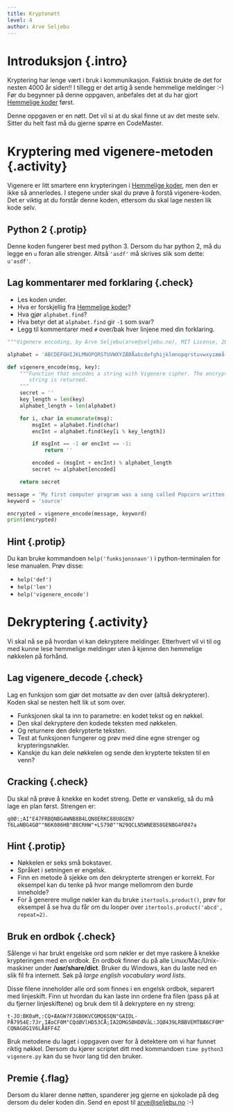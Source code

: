 ```yaml
---
title: Kryptonøtt
level: 4
author: Arve Seljebu
---
```


# Introduksjon {.intro}
Kryptering har lenge vært i bruk i kommunikasjon. Faktisk brukte de
det for nesten 4000 år siden!! I tillegg er det artig å sende
hemmelige meldinger :-) Før du begynner på denne oppgaven, anbefales
det at du har gjort [Hemmelige koder] først.

Denne oppgaven er en nøtt. Det vil si at du skal finne ut av det meste selv.
Sitter du helt fast må du gjerne spørre en CodeMaster.


# Kryptering med vigenere-metoden {.activity}
Vigenere er litt smartere enn krypteringen i [Hemmelige koder],
men den er ikke så annerledes. I stegene under skal du prøve å forstå
vigenere-koden. Det er viktig at du forstår denne koden, ettersom du skal lage
nesten lik kode selv.

## Python 2 {.protip}
Denne koden fungerer best med python 3. Dersom du har python 2, må du legge en
`u` foran alle strenger. Altså `'asdf'` må skrives slik som dette: `u'asdf'`.

## Lag kommentarer med forklaring {.check}
- Les koden under.
- Hva er forskjellig fra [Hemmelige koder]?
- Hva gjør `alphabet.find`?
- Hva betyr det at `alphabet.find` gir `-1` som svar?
- Legg til kommentarer med `#` over/bak hver linjene med din forklaring.


```python
"""Vigenere encoding, by Arve Seljebu(arve@seljebu.no), MIT License, 2014"""

alphabet = 'ABCDEFGHIJKLMNOPQRSTUVWXYZÆØÅabcdefghijklmnopqrstuvwxyzæøå .,?-_;:+1234567890"'

def vigenere_encode(msg, key):
    """Function that encodes a string with Vigenere cipher. The encrypted
       string is returned.
    """
    secret = ''
    key_length = len(key)
    alphabet_length = len(alphabet)

    for i, char in enumerate(msg):
        msgInt = alphabet.find(char)
        encInt = alphabet.find(key[i % key_length])

        if msgInt == -1 or encInt == -1:
            return ''

        encoded = (msgInt + encInt) % alphabet_length
        secret += alphabet[encoded]

    return secret

message = 'My first computer program was a song called Popcorn written in QBasic. The second computer program I made was a bot made for IRC.'
keyword = 'source'

encrypted = vigenere_encode(message, keyword)
print(encrypted)
```

## Hint {.protip}
Du kan bruke kommandoen `help('funksjonsnavn')` i python-terminalen for lese
manualen. Prøv disse:

- `help('def')`
- `help('len')`
- `help('vigenere_encode')`


# Dekryptering {.activity}

Vi skal nå se på hvordan vi kan dekryptere meldinger. Etterhvert vil
vi til og med kunne lese hemmelige meldinger uten å kjenne den
hemmelige nøkkelen på forhånd.

## Lag vigenere_decode {.check}
Lag en funksjon som gjør det motsatte av den over (altså dekrypterer). Koden skal
se nesten helt lik ut som over.

- Funksjonen skal ta inn to parametre: en kodet tekst og en nøkkel.
- Den skal dekryptere den kodede teksten med nøkkelen.
- Og returnere den dekrypterte teksten.
- Test at funksjonen fungerer og prøv med dine egne strenger og krypteringsnøkler.
- Kanskje du kan dele nøkkelen og sende den krypterte teksten til en venn?


## Cracking {.check}
Du skal nå prøve å knekke en kodet streng. Dette er vanskelig, så du må lage en
plan først. Strengen er:

`q0Ø:;AI"E47FRBQNBG4WNB8B4LQN8ERKC88U8GEN?T6LaNBG4GØ""N6K086HB"Ø8CRHW"+LS79Ø""N29QCLN5WNEBS8GENBG4FØ47a`

## Hint {.protip}
- Nøkkelen er seks små bokstaver.
- Språket i setningen er engelsk.
- Finn en metode å sjekke om den dekrypterte strengen er korrekt. For eksempel kan du tenke på hvor
  mange mellomrom den burde inneholde?
- For å generere mulige nøkler kan du bruke `itertools.product()`, prøv for eksempel å se hva du får om du looper over `itertools.product('abcd', repeat=2)`.

## Bruk en ordbok {.check}
Sålenge vi har brukt engelske ord som nøkler er det mye raskere å knekke
krypteringen med en ordbok. En ordbok finner du på alle Linux/Mac/Unix-maskiner
under **/usr/share/dict**. Bruker du Windows, kan du laste ned en slik fil fra
internett. Søk på *large english vocabulary word lists*.

Disse filene inneholder alle ord som finnes i en engelsk ordbok, separert med linjeskift. Finn ut hvordan du kan laste inn ordene fra filen (pass på at du fjerner linjeskiftene) og bruk dem til å dekryptere en ny streng:

`t-JO:BK0aM,:CQ+ÆAGW?FJGB0KVCGMQ6SQN"GAIDL-PÅ7954E:7Jr,IÆoCF0M"CQdØVlHD53CÅ;IA2DMG5ØHDØVåL:JQØ439LRBBVEMTBÆ6CF0M"CQNAG8G1V6LÅ8FF4Z`

Bruk metodene du laget i oppgaven over for å detektere om vi har funnet riktig
nøkkel. Dersom du kjører scriptet ditt med kommandoen `time python3 vigenere.py`
kan du se hvor lang tid den bruker.


## Premie {.flag}
Dersom du klarer denne nøtten, spanderer jeg gjerne en sjokolade på deg dersom
du deler koden din. Send en epost til arve@seljebu.no :-)


[Hemmelige koder]: ../hemmelige_koder/hemmelige_koder.html
